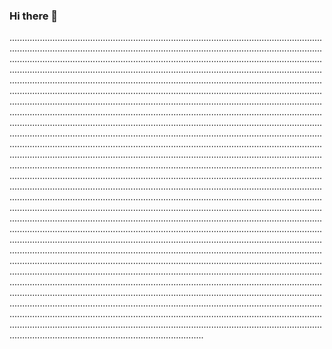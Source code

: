 ### Hi there 👋

.............................................................................................................................................................................................................................................................................................................................................................................................................................................................................................................................................................................................................................................................................................................................................................................................................................................................................................................................................................................................................................................................................................................................................................................................................................................................................................................................................................................................................................................................................................................................................................................................................................................................................................................................................................................................................................................................................................................................................................................................................................................................................................................................................................................................................................................................................................................................................................................................................................................................................................................................................................................................................................................................................................................................................................................................................................................................................................................................................................................................................................................................................................................................................................................................................................................................................................................................................................................................................................................................................................................................................................................................................................................................................................